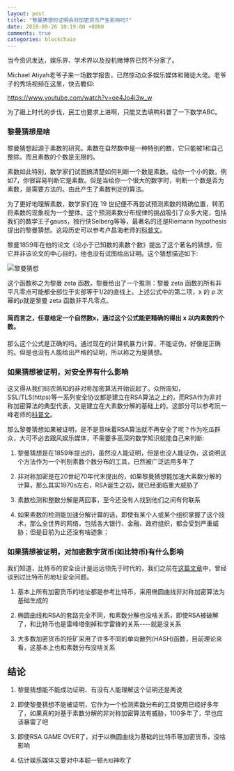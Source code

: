 ```yaml
---
layout: post
title: "黎曼猜想的证明会对加密货币产生影响吗?"
date: 2018-09-26 10:19:00 +0800
comments: true
categories: blockchain
---
```


当今资讯发达，娱乐界、学术界以及投机赌博界已然不分家了。

Michael Atiyah老爷子来一场数学报告，已然惊动众多娱乐媒体和赌徒大佬。老爷子的秀场视频在这里，快去瞻仰:

https://www.youtube.com/watch?v=oe4Jo4i3w_w

为了跟上时代的步伐，民工也要求上进啊，只能又去填鸭科普了一下数学ABC。

<!-- more -->


### 黎曼猜想是啥

黎曼猜想起源于素数的研究。素数在自然数中是一种特别的数，它只能被1和自己整除。而且素数的个数是无限的。

素数如此特别，数学家们试图搞清楚如何判断一个数是素数。给你一个小的数，例如7，你很容易判断它是素数。但是当给你一个很大的数字时，判断一个数是否为素数，是需要方法的。由此产生了素数判定的算法。

为了更好地理解素数，数学家们在 19 世纪便不再尝试预测素数的精确位置，转而将素数的现象视为一个整体。这个预测素数分布规律的挑战吸引了众多大佬，包括我们的数学王子gauss，独行侠Selberg等等，最著名的还是Riemann hypothesis提出的黎曼猜想。这段历史可以参考卢昌海老师的[科普文](https://www.changhai.org/articles/science/mathematics/riemann_hypothesis/index.php)。

黎曼1859年在他的论文《论小于已知数的素数个数》提出了这个著名的猜想，但它并非该论文的中心目的，他也没有试图给出证明。这个猜想描述如下:

![黎曼猜想](https://ws1.sinaimg.cn/large/893d6e9dly1fvmquq5a8ej211y04wgqb.jpg)

这个函数称之为黎曼 zeta 函数。黎曼给出了一个推测：黎曼 zeta 函数的所有非平凡零点可能都全部位于实部等于1/2的直线上。上述公式中的第二项，x 的 ρ 次幂的ρ就是黎曼 zeta 函数非平凡零点。

#### 简而言之，任意给定一个自然数x，通过这个公式能更精确的得出 x 以内素数的个数。

那么这个公式是正确的吗，通过现在的计算机暴力计算，不能证伪，好像是正确的。但是也没有人能给出严格的证明，所以称之为是猜想。


### 如果猜想被证明，对安全界有什么影响

这又得从我们码农熟知的非对称加密算法开始说起了。众所周知，SSL/TLS(https)等一系列安全协议都是建立在RSA算法之上的，而RSA作为非对称加密算法的典型代表，又是建立在大素数分解的基础上的。这部分可以参考阮一峰老师的[科普文](http://www.ruanyifeng.com/blog/2013/06/rsa_algorithm_part_one.html)。

那么黎曼猜想如果被证明，是不是意味着RSA算法就不再安全了呢？作为吃瓜群众，大可不必去跟风娱乐媒体，不需要多高深的数学知识就能自己来判断:

1. 黎曼猜想是在1859年提出的，虽然没人能证明，但是也没人能证伪，这说明这个方法作为一个判别素数个数分布的工具，已然被广泛运用多年了

2. 非对称加密是在20世纪70年代末提出的，如果黎曼猜想能加速大素数分解的计算，那么其实1970s左右，RSA诞生之初，就已经面临重大威胁了

3. 素数检测和整数分解是两回事，至今还没有人找到他们之间有何联系

4. 如果素数的检测能加速分解计算的话，即使有某个人或某个组织掌握了这个技术，那么全世界的网络，包括各大银行、金融、政府组织，都会受到严重威胁；但是目前为止还没有啥迹象；


### 如果猜想被证明，对加密数字货币(如比特币)有什么影响

我们知道，比特币的安全设计是远远领先于时代的，我们之前在[这篇文章](https://happy123.me/blog/2018/04/24/cryptocurrency-security/)中，曾经谈到过比特币的地址安全问题。

1. 基本上所有加密货币的地址都是参考比特币，采用椭圆曲线非对称加密算法为基础生成的

2. 椭圆曲线和RSA的套路完全不同，和素数分解也没啥关系，即使RSA被破解了，和比特币也是雷峰塔倒掉和学雷锋的关系----就是没关系

3. 大多数加密货币的挖矿采用了许多不同的单向散列(HASH)函数，目前理论来看，这基本上也和素数分布没啥关系


## 结论

1. 黎曼猜想能不能成功证明、有没有人能理解这个证明还是两说

2. 即使黎曼猜想不能被证明，它作为一个检测素数分布的工具使用已经好多年了，如果真的对基于素数分解的非对称加密算法有威胁，100多年了，早也应该暴雷了吧

3. 即使RSA GAME OVER了，对于以椭圆曲线为基础的比特币等加密货币，没啥影响

4. 估计娱乐媒体又要对中本聪一顿`先知`神吹了
